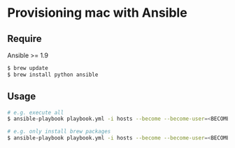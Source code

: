 # Provisioning mac with Ansible

## Require

Ansible >= 1.9

```bash
$ brew update
$ brew install python ansible
```

## Usage

```bash
# e.g. execute all
$ ansible-playbook playbook.yml -i hosts --become --become-user=<BECOME_USER>

# e.g. only install brew packages
$ ansible-playbook playbook.yml -i hosts --become --become-user=<BECOME_USER> --tags=brew
```
